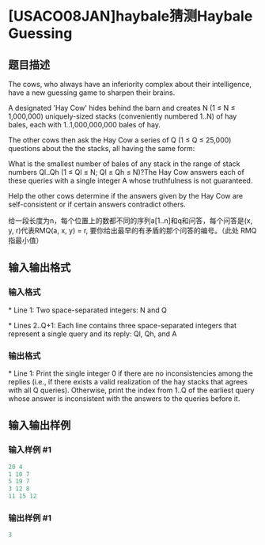 # [USACO08JAN]haybale猜测Haybale Guessing

## 题目描述

The cows, who always have an inferiority complex about their intelligence, have a new guessing game to sharpen their brains.

A designated 'Hay Cow' hides behind the barn and creates N (1 ≤ N ≤ 1,000,000) uniquely-sized stacks (conveniently numbered 1..N) of hay bales, each with 1..1,000,000,000 bales of hay.

The other cows then ask the Hay Cow a series of Q (1 ≤ Q ≤ 25,000) questions about the the stacks, all having the same form:

What is the smallest number of bales of any stack in the range of stack numbers Ql..Qh (1 ≤ Ql ≤ N; Ql ≤ Qh ≤ N)?The Hay Cow answers each of these queries with a single integer A whose truthfulness is not guaranteed.

Help the other cows determine if the answers given by the Hay Cow are self-consistent or if certain answers contradict others.

给一段长度为n，每个位置上的数都不同的序列a[1..n]和q和问答，每个问答是(x, y, r)代表RMQ(a, x, y) = r, 要你给出最早的有矛盾的那个问答的编号。（此处 RMQ 指最小值）

## 输入输出格式

### 输入格式

\* Line 1: Two space-separated integers: N and Q

\* Lines 2..Q+1: Each line contains three space-separated integers that represent a single query and its reply: Ql, Qh, and A

### 输出格式

\* Line 1: Print the single integer 0 if there are no inconsistencies among the replies (i.e., if there exists a valid realization of the hay stacks that agrees with all Q queries). Otherwise, print the index from 1..Q of the earliest query whose answer is inconsistent with the answers to the queries before it.

## 输入输出样例

### 输入样例 #1

```cpp
20 4
1 10 7
5 19 7
3 12 8
11 15 12

```
### 输出样例 #1

```cpp
3

```
